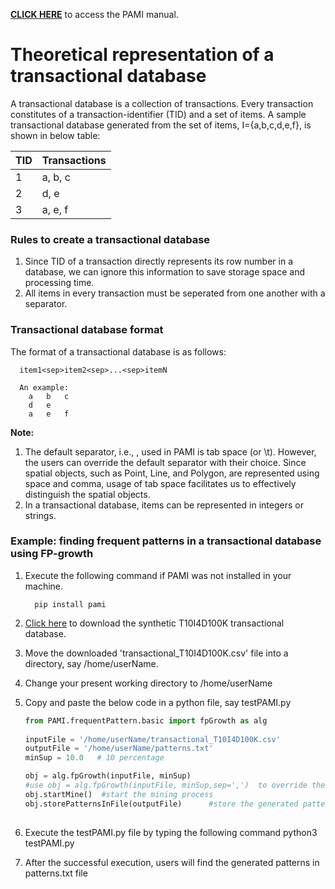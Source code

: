 **[CLICK HERE](index.html)** to access the PAMI manual.


# Theoretical representation of a transactional database

A transactional database is a collection of transactions.  Every transaction constitutes of a transaction-identifier (TID)
and a set of items. A sample transactional database generated from the set of items, I={a,b,c,d,e,f}, is shown in below table:

  TID |  Transactions 
     --- | -----
     1   | a, b, c
     2   | d, e
     3   | a, e, f
   
### Rules to create a transactional database
1. Since TID of a transaction directly represents its row number in a database, we can ignore this information 
to save storage space and processing time. 
1. All items in every transaction must be seperated from one another with a separator.   

### Transactional database format
The format of a transactional database is as follows:

      item1<sep>item2<sep>...<sep>itemN

      An example:
        a   b   c
        d   e
        a   e   f

**Note:**
1. The default separator, i.e., <sep>, used in PAMI is tab space (or \t). However, the users can override the default 
   separator with their choice. Since spatial objects, such as Point, Line, and Polygon, are represented using space 
   and comma, usage of tab space facilitates us to effectively distinguish the spatial objects.
1. In a transactional database, items can be represented in integers or strings.

### Example: finding frequent patterns in a transactional database using FP-growth
1. Execute the following command if PAMI was not installed in your machine.
   
         pip install pami
   
1. [Click here](https://www.u-aizu.ac.jp/~udayrage/datasets/transactionalDatabases/transactional_T10I4D100K.csv) to download the synthetic T10I4D100K transactional database.
1. Move the downloaded 'transactional_T10I4D100K.csv' file  into a directory, say /home/userName.
1. Change your present working directory to /home/userName
1. Copy and paste the below code in a python file, say testPAMI.py
   
   ```Python
   from PAMI.frequentPattern.basic import fpGrowth as alg
  
   inputFile = '/home/userName/transactional_T10I4D100K.csv' 
   outputFile = '/home/userName/patterns.txt'
   minSup = 10.0   # 10 percentage
   
   obj = alg.fpGrowth(inputFile, minSup) 
   #use obj = alg.fpGrowth(inputFile, minSup,sep=',')  to override the default tab space separator with comma
   obj.startMine()  #start the mining process
   obj.storePatternsInFile(outputFile)      #store the generated patterns in a file
      

   ```
1. Execute the testPAMI.py file by typing the following command
      python3 testPAMI.py
1. After the successful execution, users will find the generated patterns in patterns.txt file

 
